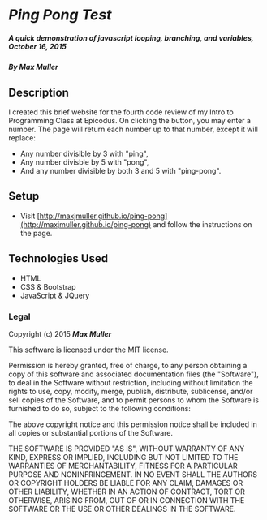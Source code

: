 # _Ping Pong Test_

##### _A quick demonstration of javascript looping, branching, and variables, October 16, 2015_

##### By **_Max Muller_**

## Description

I created this brief website for the fourth code review of my Intro to Programming Class at Epicodus. On clicking the button, you may enter a number. The page will return each number up to that number, except it will replace:
* Any number divisible by 3 with "ping",
* Any number divisble by 5 with "pong",
* And any number divisible by both 3 and 5 with "ping-pong".

## Setup

* Visit [http://maxjmuller.github.io/ping-pong](http://maxjmuller.github.io/ping-pong) and follow the instructions on the page.

## Technologies Used

* HTML
* CSS & Bootstrap
* JavaScript & JQuery

### Legal

Copyright (c) 2015 **_Max Muller_**

This software is licensed under the MIT license.

Permission is hereby granted, free of charge, to any person obtaining a copy
of this software and associated documentation files (the "Software"), to deal
in the Software without restriction, including without limitation the rights
to use, copy, modify, merge, publish, distribute, sublicense, and/or sell
copies of the Software, and to permit persons to whom the Software is
furnished to do so, subject to the following conditions:

The above copyright notice and this permission notice shall be included in
all copies or substantial portions of the Software.

THE SOFTWARE IS PROVIDED "AS IS", WITHOUT WARRANTY OF ANY KIND, EXPRESS OR
IMPLIED, INCLUDING BUT NOT LIMITED TO THE WARRANTIES OF MERCHANTABILITY,
FITNESS FOR A PARTICULAR PURPOSE AND NONINFRINGEMENT. IN NO EVENT SHALL THE
AUTHORS OR COPYRIGHT HOLDERS BE LIABLE FOR ANY CLAIM, DAMAGES OR OTHER
LIABILITY, WHETHER IN AN ACTION OF CONTRACT, TORT OR OTHERWISE, ARISING FROM,
OUT OF OR IN CONNECTION WITH THE SOFTWARE OR THE USE OR OTHER DEALINGS IN
THE SOFTWARE.
